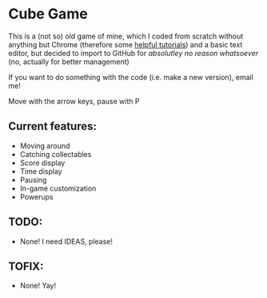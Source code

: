 # Cube Game
This is a (not so) old game of mine, which I coded from scratch without anything but Chrome (therefore some [helpful tutorials](http://html5gamedev.samlancashire.com/category/tutorials/)) and a basic text editor, but decided to import to GitHub for *absolutley no reason whatsoever* (no, actually for better management)

If you want to do something with the code (i.e. make a new version), email me!

Move with the arrow keys, pause with P

## Current features:

* Moving around
* Catching collectables
* Score display
* Time display
* Pausing
* In-game customization
* Powerups

## TODO:

* None! I need IDEAS, please!

## TOFIX:

* None! Yay!
